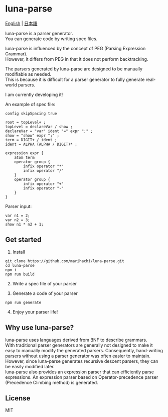 # luna-parse
[English](https://github.com/marihachi/luna-parse/blob/main/README.md) | [日本語](https://github.com/marihachi/luna-parse/blob/main/README.ja.md)

luna-parse is a parser generator.\
You can generate code by writing spec files.

luna-parse is influenced by the concept of PEG (Parsing Expression Grammar).\
However, it differs from PEG in that it does not perform backtracking.

The parsers generated by luna-parse are designed to be manually modifiable as needed.\
This is because it is difficult for a parser generator to fully generate real-world parsers.

I am currently developing it!

An example of spec file:
```
config skipSpacing true

root = topLevel+ ;
topLevel = declareVar / show ;
declareVar = "var" ident "=" expr ";" ;
show = "show" expr ";" ;
term = DIGIT+ / ident ;
ident = ALPHA (ALPHA / DIGIT)* ;

expression expr {
    atom term
    operator group {
        infix operator "*"
        infix operator "/"
    }
    operator group {
        infix operator "+"
        infix operator "-"
    }
}
```
Parser input:
```
var n1 = 2;
var n2 = 3;
show n1 * n2 + 1;
```

## Get started
1. Install
```
git clone https://github.com/marihachi/luna-parse.git
cd luna-parse
npm i
npm run build
```

2. Write a spec file of your parser

3. Generate a code of your parser
```
npm run generate
```

4. Enjoy your parser life!

## Why use luna-parse?
luna-parse uses languages derived from BNF to describe grammars.\
With traditional parser generators are generally not designed to make it easy to manually modify the generated parsers. Consequently, hand-writing parsers without using a parser generator was often easier to maintain.\
However, since luna-parse generates recursive descent parsers, they can be easily modified later.\
luna-parse also provides an expression parser that can efficiently parse expressions. An expression parser based on Operator-precedence parser (Precedence Climbing method) is generated.

## License
MIT
